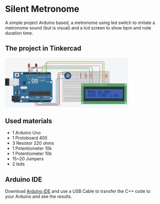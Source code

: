 # Silent Metronome
A simple project Arduino based, a metronome using led switch to imitate a metronome sound (but is visual) and a lcd screen to show bpm and note duration time.

<h2>The project in Tinkercad</h2>

<img width="80%" src="https://github.com/willyans-afr/Silent-Metronome/blob/main/Project-image/SilentMetronome2.png" alt="Silent Metronome Project"/>

<h2>Used materials</h2>

<ul>
  <li>1 Arduino Uno</li>
  <li>1 Protoboard 400 </li>
  <li>3 Resistor 220 ohms</li>
  <li>1 Potentiometer 10k</li>
  <li>1 Potentiometer 10k</li>
  <li>15~20 Jumpers</li>
  <li>2 leds</li>
</ul>  

<h2>Arduino IDE</h2>

Download <a href="https://www.arduino.cc/en/software">Arduino IDE</a> and use a USB Cable to transfer the C++ code to your Arduino and see the results.

